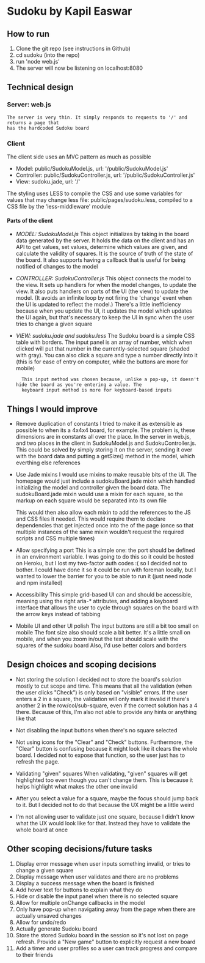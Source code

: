 # Sudoku by Kapil Easwar

## How to run
1. Clone the git repo (see instructions in Github)
2. cd sudoku (into the repo)
3. run 'node web.js'
4. The server will now be listening on localhost:8080

## Technical design
### Server: web.js
    The server is very thin. It simply responds to requests to '/' and returns a page that
    has the hardcoded Sudoku board

### Client
The client side uses an MVC pattern as much as possible
- Model: public/SudokuModel.js, url: '/public/SudokuModel.js'
- Controller: public/SudokuController.js, url: '/public/SudokuController.js'
- View: sudoku.jade, url: '/'
    
The styling uses LESS to compile the CSS and use some variables for values that may change
        less file: public/pages/sudoku.less, compiled to a CSS file by the 'less-middleware' module

#### Parts of the client
- *MODEL: SudokuModel.js*
        This object initializes by taking in the board data generated by the server. It holds the data on the client
        and has an API to get values, set values, determine which values are given, and calculate the validity
        of squares. It is the source of truth of the state of the board. It also supports having a callback that
        is useful for being notified of changes to the model

- *CONTROLLER: SudokuController.js*
        This object connects the model to the view. It sets up handlers for when the model changes, to update the
        view. It also puts handlers on parts of the UI (the view) to update the model. (It avoids an infinite loop
        by not firing the 'change' event when the UI is updated to reflect the model.) There's a little inefficiency
        because when you update the UI, it updates the model which updates the UI again, but that's necessary to
        keep the UI in sync when the user tries to change a given square

- *VIEW: sudoku.jade and sudoku.less*
        The Sudoku board is a simple CSS table with borders. The input panel is an array of number, which when clicked
        will put that number in the currently-selected square (shaded with gray). You can also click a square and
        type a number directly into it (this is for ease of entry on computer, while the buttons are more for mobile)

        This input method was chosen because, unlike a pop-up, it doesn't hide the board as you're entering a value. The
        keyboard input method is more for keyboard-based inputs

## Things I would improve
- Remove duplication of constants
    I tried to make it as extensible as possible to when its a 4x4x4 board, for example. The problem is, these dimensions
    are in constants all over the place. In the server in web.js, and two places in the client in SudokuModel.js and
    SudokuController.js. This could be solved by simply storing it on the server, sending it over with the board data
    and putting a getSize() method in the model, which everthing else references

- Use Jade mixins
    I would use mixins to make reusable bits of the UI. The homepage would just include a sudokuBoard.jade mixin which handled
    initializing the model and controller given the board data. The sudokuBoard.jade mixin would use a mixin for each square,
    so the markup on each square would be separated into its own file

    This would then also allow each mixin to add the references to the JS and CSS files it needed. This would require them
    to declare dependencies that get injected once into the <head> of the page (once so that multiple instances of the
    same mixin wouldn't request the required scripts and CSS multiple times)

- Allow specifying a port
    This is a simple one: the port should be defined in an environment variable. I was going to do this so it could be
    hosted on Heroku, but I lost my two-factor auth codes :( so I decided not to bother. I could have done it so it could
    be run with foreman locally, but I wanted to lower the barrier for you to be able to run it (just need node and npm installed)

- Accessibility
    This simple grid-based UI can and should be accessible, meaning using the right aria-* attributes, and adding a keyboard
    interface that allows the user to cycle through squares on the board with the arrow keys instead of tabbing

- Mobile UI and other UI polish
    The input buttons are still a bit too small on mobile
    The font size also should scale a bit better. It's a little small on mobile, and when you zoom in/out the text should
        scale with the squares of the sudoku board
    Also, I'd use better colors and borders

## Design choices and scoping decisions
- Not storing the solution
    I decided not to store the board's solution mostly to cut scope and time. This means that all the validation
    (when the user clicks "Check") is only based on "visible" errors. If the user enters a 2 in a square, the validation
    will only mark it invalid if there's another 2 in the row/col/sub-square, even if the correct solution has a 4 there.
    Because of this, I'm also not able to provide any hints or anything like that

- Not disabling the input buttons when there's no square selected

- Not using icons for the "Clear" and "Check" buttons. Furthermore, the "Clear" button is confusing because it might look
    like it clears the whole board. I decided not to expose that function, so the user just has to refresh the page.

- Validating "given" squares
    When validating, "given" squares will get highlighted too even though you can't change them. This is because it
    helps highlight what makes the other one invalid

- After you select a value for a square, maybe the focus should jump back to it. But I decided not to do that because the
    UX might be a little weird

- I'm not allowing user to validate just one square, because I didn't know what the UX would look like for that. Instead
    they have to validate the whole board at once

## Other scoping decisions/future tasks
1. Display error message when user inputs something invalid, or tries to change a given square
2. Display message when user validates and there are no problems
3. Display a success message when the board is finished
4. Add hover text for buttons to explain what they do
5. Hide or disable the input panel when there is no selected square
6. Allow for multiple onChange callbacks in the model
7. Only have pop-up when navigating away from the page when there are actually unsaved changes
8. Allow for undo/redo
9. Actually generate Sudoku board
10. Store the stored Sudoku board in the session so it's not lost on page refresh. Provide a "New game" button to
        explicitly request a new board
11. Add a timer and user profiles so a user can track progress and compare to their friends
